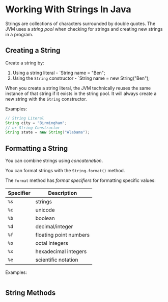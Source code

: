 # Working With Strings In Java

Strings are collections of characters surrounded by double quotes. The JVM uses a _string pool_ when checking for strings and creating new strings in a program.

## Creating a String

Create a string by:

1. Using a string literal - `String name = "Ben";
2. Using the `String` constructor - `String name = new String("Ben");

When you create a string literal, the JVM technically reuses the same instance of that string if it exists in the string pool. It will always create a new string with the `String` constructor.

Examples:

```java
// String Literal
String city = "Birmingham";
// or String Constructor
String state = new String("Alabama");
```

## Formatting a String

You can combine strings using _concatenation_.

You can format strings with the `String.format()` method.

The `format` method has _format specifiers_ for formatting specific values:

| Specifier | Description            |
| --------- | ---------------------- |
| `%s`      | strings                |
| `%c`      | unicode                |
| `%b`      | boolean                |
| `%d`      | decimal/integer        |
| `%f`      | floating point numbers |
| `%o`      | octal integers         |
| `%x`      | hexadecimal integers   |
| `%e`      | scientific notation    |

Examples:

```java

```

## String Methods
